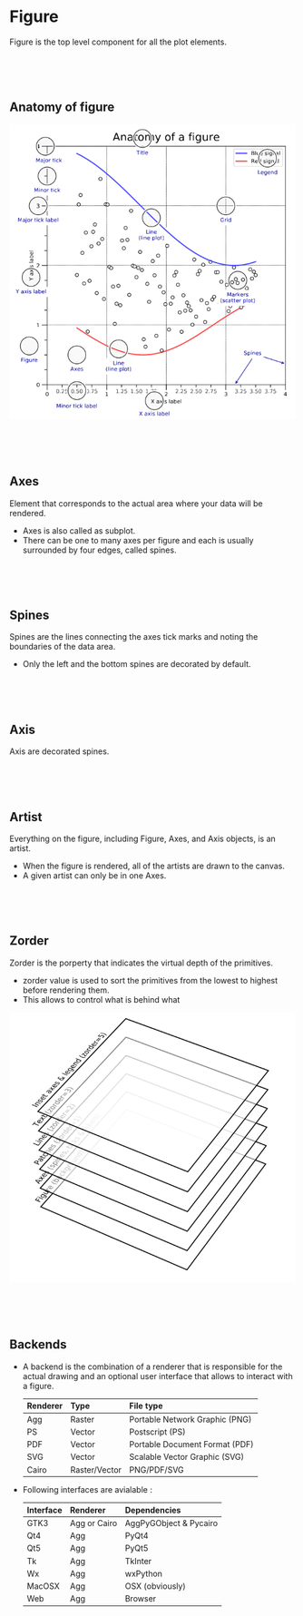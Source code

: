 # Figure

Figure is the top level component for all the plot elements.

<br>
<br>
<br>

## Anatomy of figure

![elements](./assets/images/matplotlib-elements.png)

<br>
<br>
<br>

## Axes

Element that corresponds to the actual area where your data will be rendered.

- Axes is also called as subplot.
- There can be one to many axes per figure and each is usually surrounded by four edges, called spines.

<br>
<br>
<br>

## Spines

Spines are the lines connecting the axes tick marks and noting the boundaries of the data area.

- Only the left and the bottom spines are decorated by default.

<br>
<br>
<br>

## Axis

Axis are decorated spines.

<br>
<br>
<br>

## Artist

Everything on the figure, including Figure, Axes, and Axis objects, is an artist.

- When the figure is rendered, all of the artists are drawn to the canvas.
- A given artist can only be in one Axes.

<br>
<br>
<br>

## Zorder

Zorder is the porperty that indicates the virtual depth of the primitives.

- zorder value is used to sort the primitives from the lowest to highest before rendering them.
- This allows to control what is behind what

![zorder](./assets/images/zorder.png)

<br>
<br>
<br>

## Backends

- A backend is the combination of a renderer that is responsible for the actual drawing and an optional user interface that allows to interact with a figure.

  | Renderer | Type          | File type                      |
  | -------- | ------------- | ------------------------------ |
  | Agg      | Raster        | Portable Network Graphic (PNG) |
  | PS       | Vector        | Postscript (PS)                |
  | PDF      | Vector        | Portable Document Format (PDF) |
  | SVG      | Vector        | Scalable Vector Graphic (SVG)  |
  | Cairo    | Raster/Vector | PNG/PDF/SVG                    |

- Following interfaces are avialable :

  | Interface | Renderer     | Dependencies           |
  | --------- | ------------ | ---------------------- |
  | GTK3      | Agg or Cairo | AggPyGObject & Pycairo |
  | Qt4       | Agg          | PyQt4                  |
  | Qt5       | Agg          | PyQt5                  |
  | Tk        | Agg          | TkInter                |
  | Wx        | Agg          | wxPython               |
  | MacOSX    | Agg          | OSX (obviously)        |
  | Web       | Agg          | Browser                |
